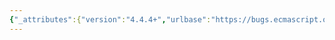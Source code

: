 ```yaml
---
{"_attributes":{"version":"4.4.4+","urlbase":"https://bugs.ecmascript.org/","maintainer":"dherman@mozilla.com"},"bug":{"bug_id":3240,"creation_ts":"2014-09-19 08:50:00 -0700","short_desc":"19.2.3.6 Function.prototype.toString: Typo \"Return\" -> \"Throw\" in step 3","delta_ts":"2014-10-14 15:17:54 -0700","product":"Draft for 6th Edition","component":"editorial issue","version":"Rev 27: August 24, 2014 Draft","rep_platform":"All","op_sys":"All","bug_status":"RESOLVED","resolution":"FIXED","priority":"Normal","bug_severity":"normal","everconfirmed":true,"reporter":{"uid":"andrebargull","name":"André Bargull"},"assigned_to":{"uid":"allen","name":"Allen Wirfs-Brock"},"long_desc":[{"commentid":10207,"comment_count":0,"who":{"uid":"andrebargull","name":"André Bargull"},"bug_when":"2014-09-19 08:50:52 -0700","thetext":"19.2.3.6 Function.prototype.toString ( ), step 3\n\nChange \"Return\" to \"Throw\"."},{"commentid":10215,"comment_count":1,"who":{"uid":"allen","name":"Allen Wirfs-Brock"},"bug_when":"2014-09-21 09:56:44 -0700","thetext":"foxed in rev28 editor's draft"},{"commentid":10438,"comment_count":2,"who":{"uid":"allen","name":"Allen Wirfs-Brock"},"bug_when":"2014-10-14 15:17:54 -0700","thetext":"fixed in rev28"}]}}
---
```

